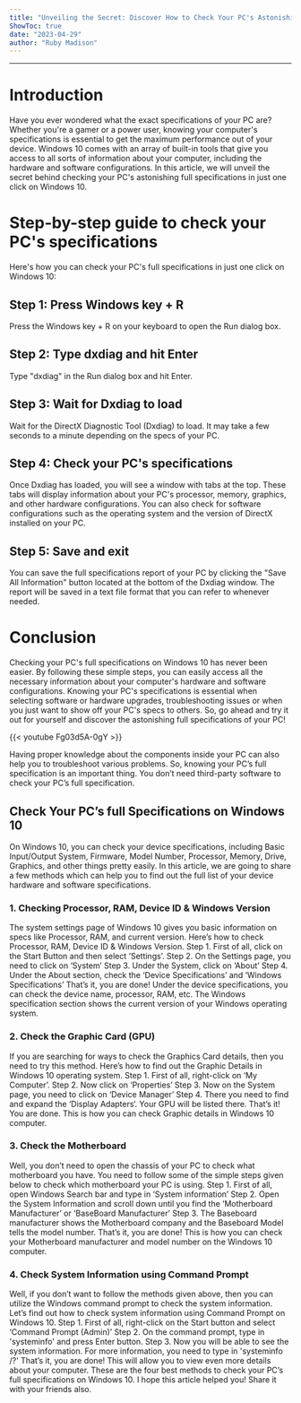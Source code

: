 ```yaml
---
title: "Unveiling the Secret: Discover How to Check Your PC's Astonishing Full Specifications on Windows 10 in Just One Click!"
ShowToc: true 
date: "2023-04-29"
author: "Ruby Madison"
---
```

*****
# Introduction

Have you ever wondered what the exact specifications of your PC are? Whether you're a gamer or a power user, knowing your computer's specifications is essential to get the maximum performance out of your device. Windows 10 comes with an array of built-in tools that give you access to all sorts of information about your computer, including the hardware and software configurations. In this article, we will unveil the secret behind checking your PC's astonishing full specifications in just one click on Windows 10.

# Step-by-step guide to check your PC's specifications

Here's how you can check your PC's full specifications in just one click on Windows 10:

## Step 1: Press Windows key + R

Press the Windows key + R on your keyboard to open the Run dialog box.

## Step 2: Type dxdiag and hit Enter

Type "dxdiag" in the Run dialog box and hit Enter.

## Step 3: Wait for Dxdiag to load

Wait for the DirectX Diagnostic Tool (Dxdiag) to load. It may take a few seconds to a minute depending on the specs of your PC.

## Step 4: Check your PC's specifications

Once Dxdiag has loaded, you will see a window with tabs at the top. These tabs will display information about your PC's processor, memory, graphics, and other hardware configurations. You can also check for software configurations such as the operating system and the version of DirectX installed on your PC.

## Step 5: Save and exit

You can save the full specifications report of your PC by clicking the "Save All Information" button located at the bottom of the Dxdiag window. The report will be saved in a text file format that you can refer to whenever needed.

# Conclusion

Checking your PC's full specifications on Windows 10 has never been easier. By following these simple steps, you can easily access all the necessary information about your computer's hardware and software configurations. Knowing your PC's specifications is essential when selecting software or hardware upgrades, troubleshooting issues or when you just want to show off your PC's specs to others. So, go ahead and try it out for yourself and discover the astonishing full specifications of your PC!

{{< youtube Fg03d5A-0gY >}} 



Having proper knowledge about the components inside your PC can also help you to troubleshoot various problems. So, knowing your PC’s full specification is an important thing. You don’t need third-party software to check your PC’s full specification.

 
## Check Your PC’s full Specifications on Windows 10


On Windows 10, you can check your device specifications, including Basic Input/Output System, Firmware, Model Number, Processor, Memory, Drive, Graphics, and other things pretty easily. In this article, we are going to share a few methods which can help you to find out the full list of your device hardware and software specifications.

 
### 1. Checking Processor, RAM, Device ID & Windows Version


The system settings page of Windows 10 gives you basic information on specs like Processor, RAM, and current version. Here’s how to check Processor, RAM, Device ID & Windows Version.
Step 1. First of all, click on the Start Button and then select ‘Settings’.
Step 2. On the Settings page, you need to click on ‘System’
Step 3. Under the System, click on ‘About’
Step 4. Under the About section, check the ‘Device Specifications’ and ‘Windows Specifications’
That’s it, you are done! Under the device specifications, you can check the device name, processor, RAM, etc. The Windows specification section shows the current version of your Windows operating system.

 
### 2. Check the Graphic Card (GPU)


If you are searching for ways to check the Graphics Card details, then you need to try this method. Here’s how to find out the Graphic Details in Windows 10 operating system.
Step 1. First of all, right-click on ‘My Computer’.
Step 2. Now click on ‘Properties’
Step 3. Now on the System page, you need to click on ‘Device Manager’
Step 4. There you need to find and expand the ‘Display Adapters‘. Your GPU will be listed there.
That’s it! You are done. This is how you can check Graphic details in Windows 10 computer.

 
### 3. Check the Motherboard


Well, you don’t need to open the chassis of your PC to check what motherboard you have. You need to follow some of the simple steps given below to check which motherboard your PC is using.
Step 1. First of all, open Windows Search bar and type in ‘System information’
Step 2. Open the System Information and scroll down until you find the ‘Motherboard Manufacturer’ or ‘BaseBoard Manufacturer’
Step 3. The Baseboard manufacturer shows the Motherboard company and the Baseboard Model tells the model number.
That’s it, you are done! This is how you can check your Motherboard manufacturer and model number on the Windows 10 computer.

 
### 4. Check System Information using Command Prompt


Well, if you don’t want to follow the methods given above, then you can utilize the Windows command prompt to check the system information. Let’s find out how to check system information using Command Prompt on Windows 10.
Step 1. First of all, right-click on the Start button and select ‘Command Prompt (Admin)’
Step 2. On the command prompt, type in 'systeminfo' and press Enter button.
Step 3. Now you will be able to see the system information. For more information, you need to type in 'systeminfo /?'
That’s it, you are done! This will allow you to view even more details about your computer.
These are the four best methods to check your PC’s full specifications on Windows 10. I hope this article helped you! Share it with your friends also.





